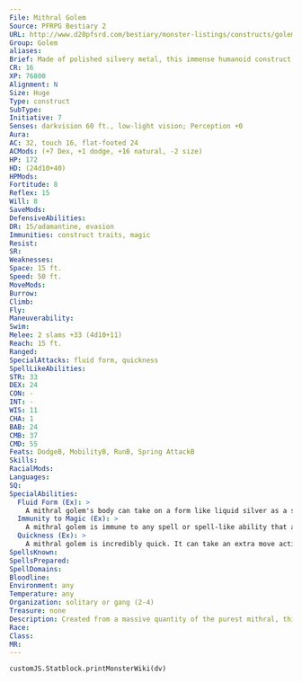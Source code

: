 ```yaml
---
File: Mithral Golem
Source: PFRPG Bestiary 2
URL: http://www.d20pfsrd.com/bestiary/monster-listings/constructs/golem/mithral-golem
Group: Golem
aliases: 
Brief: Made of polished silvery metal, this immense humanoid construct moves with shocking grace and speed.
CR: 16
XP: 76800
Alignment: N
Size: Huge
Type: construct
SubType: 
Initiative: 7
Senses: darkvision 60 ft., low-light vision; Perception +0
Aura: 
AC: 32, touch 16, flat-footed 24
ACMods: (+7 Dex, +1 dodge, +16 natural, -2 size)
HP: 172
HD: (24d10+40)
HPMods: 
Fortitude: 8
Reflex: 15
Will: 8
SaveMods: 
DefensiveAbilities: 
DR: 15/adamantine, evasion
Immunities: construct traits, magic
Resist: 
SR: 
Weaknesses: 
Space: 15 ft.
Speed: 50 ft.
MoveMods: 
Burrow: 
Climb: 
Fly: 
Maneuverability: 
Swim: 
Melee: 2 slams +33 (4d10+11)
Reach: 15 ft.
Ranged: 
SpecialAttacks: fluid form, quickness
SpellLikeAbilities: 
STR: 33
DEX: 24
CON: -
INT: -
WIS: 11
CHA: 1
BAB: 24
CMB: 37
CMD: 55
Feats: DodgeB, MobilityB, RunB, Spring AttackB
Skills: 
RacialMods: 
Languages: 
SQ: 
SpecialAbilities:
  Fluid Form (Ex): >
    A mithral golem's body can take on a form like liquid silver as a swift action. While in this form, the mithral golem's reach increases to 30 feet and its DR becomes 15/bludgeoning and adamantine. A mithral golem in this form can also move through any crack or hole in a wall or door, no matter how small, without impeding its movement. A mithral golem can maintain this form for up to 10 rounds per day, but these rounds do not need to be consecutive. Reverting to its normal form is a free action.
  Immunity to Magic (Ex): >
    A mithral golem is immune to any spell or spell-like ability that allows spell resistance. In addition, certain spells and effects function differently against a mithral golem, as noted below.  • A slow spell cast on the golem causes it to lose its quickness ability for 1d6 rounds.  • A haste spell heals the golem of 1d6 points of damage per level of the caster (maximum 10d6).  • Hitting a mithral golem in fluid form with any spell of 6th level or higher with the cold descriptor causes the golem to take 10d6 points of damage (no save) and lose the use of its fluid form ability for 24 hours.
  Quickness (Ex): >
    A mithral golem is incredibly quick. It can take an extra move action during its turn each round. This means it can move up to its speed and still make a full attack.
SpellsKnown: 
SpellsPrepared: 
SpellDomains: 
Bloodline: 
Environment: any
Temperature: any
Organization: solitary or gang (2-4)
Treasure: none
Description: Created from a massive quantity of the purest mithral, this golem is a thing of shining beauty. Unlike most golems, mithral golems are extremely agile, capable of moving at great speed and striking swiftly.  Construction  A mithral golem's body is made of 3,000 pounds of mithral and other precious metals, worth a total of 50,000 gp.  MITHRAL GOLEM  CL 18th; Price 250,000 gp  Construction  Requirements Craft Construct, animate objects, geas/quest, haste, polymorph any object, wish, creator must be caster level 18th; Skill Craft (sculpture) DC 25; Cost 150,000 gp
Race: 
Class: 
MR: 
---
```

```dataviewjs
customJS.Statblock.printMonsterWiki(dv)
```
